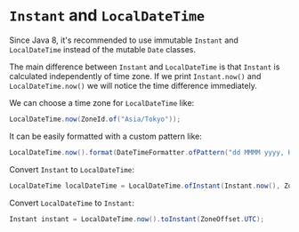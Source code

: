 # `Instant` and `LocalDateTime`

Since Java 8, it's recommended to use immutable `Instant` and `LocalDateTime` instead of the mutable `Date` classes.

The main difference between `Instant` and `LocalDateTime` is that `Instant` is calculated independently of time zone. If we print `Instant.now()` and `LocalDateTime.now()` we will notice the time difference immediately.

We can choose a time zone for `LocalDateTime` like:

```java
LocalDateTime.now(ZoneId.of("Asia/Tokyo"));
```

It can be easily formatted with a custom pattern like:

```java
LocalDateTime.now().format(DateTimeFormatter.ofPattern("dd MMMM yyyy, HH:mm:ss")));
```

Convert `Instant` to `LocalDateTime`:

```java
LocalDateTime localDateTime = LocalDateTime.ofInstant(Instant.now(), ZoneOffset.UTC);
```

Convert `LocalDateTime` to `Instant`:

```java
Instant instant = LocalDateTime.now().toInstant(ZoneOffset.UTC);
```
